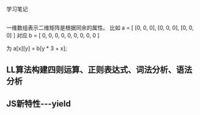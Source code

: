 学习笔记

## 
一维数组表示二维矩阵是根据同余的属性。
比如
a = [
      [0, 0, 0],
      [0, 0, 0],
      [0, 0, 0]
    ]
对应
b = [
      0, 0, 0,
      0, 0, 0,
      0, 0, 0
    ]

  为
  a[x][y] = b[y * 3 + x];


## LL算法构建四则运算、正则表达式、词法分析、语法分析
  
## JS新特性---yield



